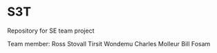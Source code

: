 # S3T
Repository for SE team project

Team member:
Ross Stovall
Tirsit Wondemu
Charles Molleur
Bill Fosam
